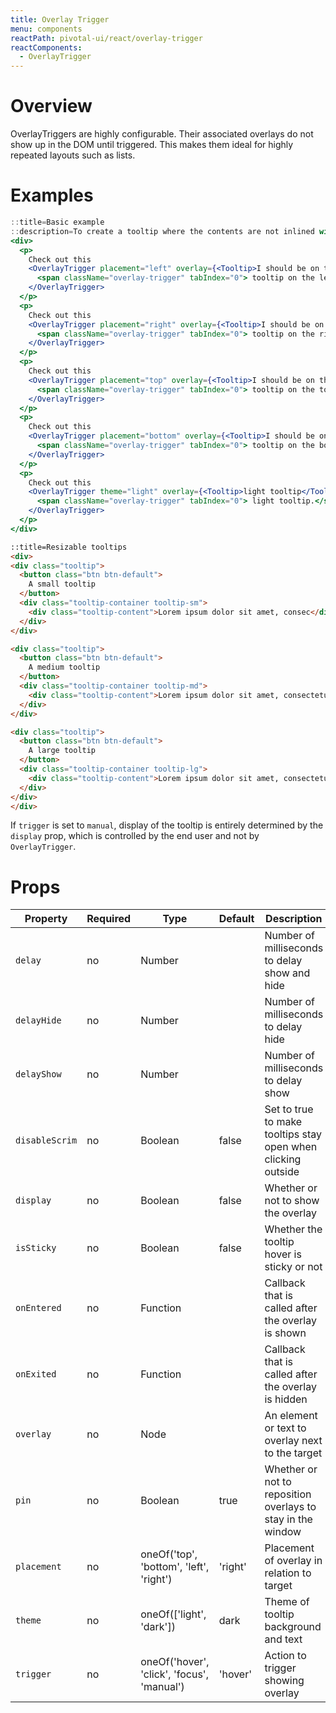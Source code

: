 ```yaml
---
title: Overlay Trigger
menu: components
reactPath: pivotal-ui/react/overlay-trigger
reactComponents:
  - OverlayTrigger
---
```


# Overview

OverlayTriggers are highly configurable. Their associated overlays do not show up in the DOM until triggered.
This makes them ideal for highly repeated layouts such as lists.

# Examples

```jsx harmony
::title=Basic example
::description=To create a tooltip where the contents are not inlined with the triggering element itself, use the OverlayTrigger component. If the `overlay` property passed into the `OverlayTrigger` will be displayed on hover, this is where the `Tooltip` can be used. This can be useful in situations where you want to have many different elements trigger the same tooltip. Tooltips are placed using the `placement` property on `OverlayTrigger`.
<div>
  <p>
    Check out this
    <OverlayTrigger placement="left" overlay={<Tooltip>I should be on the left</Tooltip>}>
      <span className="overlay-trigger" tabIndex="0"> tooltip on the left.</span>
    </OverlayTrigger>
  </p>
  <p>
    Check out this
    <OverlayTrigger placement="right" overlay={<Tooltip>I should be on the right</Tooltip>}>
      <span className="overlay-trigger" tabIndex="0"> tooltip on the right.</span>
    </OverlayTrigger>
  </p>
  <p>
    Check out this
    <OverlayTrigger placement="top" overlay={<Tooltip>I should be on the top</Tooltip>}>
      <span className="overlay-trigger" tabIndex="0"> tooltip on the top.</span>
    </OverlayTrigger>
  </p>
  <p>
    Check out this
    <OverlayTrigger placement="bottom" overlay={<Tooltip>I should be on the bottom</Tooltip>}>
      <span className="overlay-trigger" tabIndex="0"> tooltip on the bottom.</span>
    </OverlayTrigger>
  </p>
  <p>
    Check out this
    <OverlayTrigger theme="light" overlay={<Tooltip>light tooltip</Tooltip>}>
      <span className="overlay-trigger" tabIndex="0"> light tooltip.</span>
    </OverlayTrigger>
  </p>
</div>
```

```html
::title=Resizable tooltips
<div>
<div class="tooltip">
  <button class="btn btn-default">
    A small tooltip
  </button>
  <div class="tooltip-container tooltip-sm">
    <div class="tooltip-content">Lorem ipsum dolor sit amet, consec</div>
  </div>
</div>

<div class="tooltip">
  <button class="btn btn-default">
    A medium tooltip
  </button>
  <div class="tooltip-container tooltip-md">
    <div class="tooltip-content">Lorem ipsum dolor sit amet, consectetur adipiscing elit, sed do eiusmod tempor</div>
  </div>
</div>

<div class="tooltip">
  <button class="btn btn-default">
    A large tooltip
  </button>
  <div class="tooltip-container tooltip-lg">
    <div class="tooltip-content">Lorem ipsum dolor sit amet, consectetur adipiscing elit, sed do eiusmod tempor incididunt ut labore et dolore magna aliqua.</div>
  </div>
</div>
</div>
```

If `trigger` is set to `manual`, display of the tooltip is entirely determined by the `display` prop,
which is controlled by the end user and not by `OverlayTrigger`.

# Props

Property       | Required | Type                                       | Default | Description
---------------|----------|--------------------------------------------|---------|---------------------------------------
`delay`        | no       | Number                                     |         | Number of milliseconds to delay show and hide
`delayHide`    | no       | Number                                     |         | Number of milliseconds to delay hide
`delayShow`    | no       | Number                                     |         | Number of milliseconds to delay show
`disableScrim` | no       | Boolean                                    | false   | Set to true to make tooltips stay open when clicking outside
`display`      | no       | Boolean                                    | false   | Whether or not to show the overlay
`isSticky`     | no       | Boolean                                    | false   | Whether the tooltip hover is sticky or not
`onEntered`    | no       | Function                                   |         | Callback that is called after the overlay is shown
`onExited`     | no       | Function                                   |         | Callback that is called after the overlay is hidden
`overlay`      | no       | Node                                       |         | An element or text to overlay next to the target
`pin`          | no       | Boolean                                    | true    | Whether or not to reposition overlays to stay in the window
`placement`    | no       | oneOf('top', 'bottom', 'left', 'right')    | 'right' | Placement of overlay in relation to target
`theme`        | no       | oneOf(['light', 'dark'])                   | dark    | Theme of tooltip background and text
`trigger`      | no       | oneOf('hover', 'click', 'focus', 'manual') | 'hover' | Action to trigger showing overlay